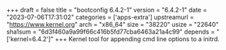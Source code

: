 +++
draft = false
title = "bootconfig 6.4.2-1"
version = "6.4.2-1"
date = "2023-07-06T17:31:02"
categories = ['apps-extra']
upstreamurl = "https://www.kernel.org"
arch = "x86_64"
size = "38220"
usize = "22640"
sha1sum = "6d3f460a9a99f66c416b5fd77cba6463a21a4c99"
depends = "['kernel=6.4.2']"
+++
Kernel tool for appending cmd line options to a initrd.